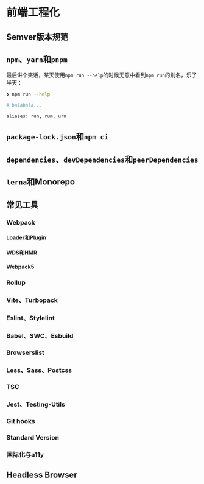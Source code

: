 # 前端工程化

## Semver版本规范

## `npm`、`yarn`和`pnpm`

最后讲个笑话，某天使用`npm run --help`的时候无意中看到`npm run`的别名，乐了半天：

```bash
❯ npm run --help

# balabala...

aliases: run, rum, urn
```

## `package-lock.json`和`npm ci`

## `dependencies`、`devDependencies`和`peerDependencies`

## `lerna`和Monorepo

## 常见工具

### Webpack

#### Loader和Plugin

#### WDS和HMR

#### Webpack5

### Rollup

### Vite、Turbopack

### Eslint、Stylelint

### Babel、SWC、Esbuild

### Browserslist

### Less、Sass、Postcss

### TSC

### Jest、Testing-Utils

### Git hooks

### Standard Version

### 国际化与a11y

## Headless Browser
